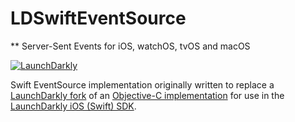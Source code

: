 # LDSwiftEventSource
** Server-Sent Events for iOS, watchOS, tvOS and macOS

[![LaunchDarkly](https://circleci.com/gh/launchdarkly/swift-eventsource.svg?style=shield)](https://circleci.com/gh/launchdarkly/swift-eventsource)


Swift EventSource implementation originally written to replace a [LaunchDarkly fork](https://github.com/launchdarkly/ios-eventsource) of an [Objective-C implementation](https://github.com/neilco/ios-eventsource) for use in the [LaunchDarkly iOS (Swift) SDK](https://github.com/launchdarkly/ios-client-sdk).
